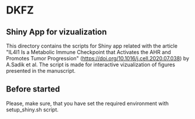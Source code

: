 # DKFZ
## Shiny App for vizualization

This directory contains the scripts for Shiny app related with the article "IL4I1 Is a Metabolic Immune Checkpoint that Activates the AHR and Promotes Tumor Progression" (https://doi.org/10.1016/j.cell.2020.07.038) by A.Sadik et al. The script is made for interactive vizualization of figures presented in the manuscript.

## Before started 

Please, make sure, that you have set the required environment with setup_shiny.sh script. 


